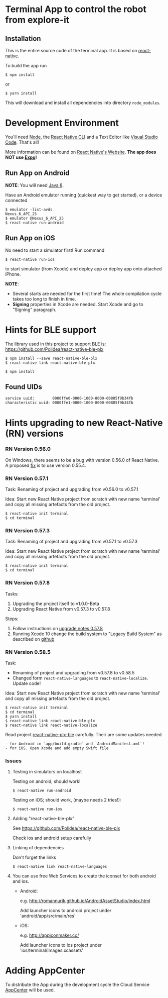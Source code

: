 # Terminal App to control the robot from explore-it

## Installation

This is the entire source code of the terminal app. It is based on [react-native](https://facebook.github.io/react-native/).

To build the app run

```
$ npm install
```

or

```
$ yarn install
```

This will download and install all dependencies into directory ``node_modules``.

# Development Environment

You'll need [Node](https://nodejs.org/en/download/), the [React Native CLI](https://facebook.github.io/react-native/docs/getting-started#the-react-native-cli) and a Text Editor like [Visual Studio Code](https://code.visualstudio.com/). That's all!

More information can be found on [React Native's Website](https://facebook.github.io/react-native/docs/getting-started). **The app does NOT use [Expo](https://expo.io/)!**

## Run App on Android

**NOTE**: You will need [Java 8](https://facebook.github.io/react-native/docs/getting-started#java-development-kit).

Have an Android emulator running (quickest way to get started), or a device connected

```
$ emulator -list-avds
Nexus_6_API_25
$ emulator @Nexus_6_API_25
$ react-native run-android
```

## Run App on iOS

No need to start a simulator first! Run command

```
$ react-native run-ios
```

to start simulator (from Xcode) and deploy app or deploy app onto attached iPhone.

**NOTE**:

- Several starts are needed for the first time! The whole compilation cycle takes too long to finish in time.
- **Signing** properties in Xcode are needed. Start Xcode and go to "Signing" paragraph.

# Hints for BLE support

The library used in this project to support BLE is: https://github.com/Polidea/react-native-ble-plx
```
$ npm install --save react-native-ble-plx
$ react-native link react-native-ble-plx

$ npm install
```


## Found UIDs

```
service uuid:        0000ffe0-0000-1000-8000-00805f9b34fb
characteristic uuid: 0000ffe1-0000-1000-8000-00805f9b34fb
```


# Hints upgrading to new React-Native (RN) versions

### RN Version 0.56.0

On Windows, there seems to be a bug with version 0.56.0 of React Native. A proposed [fix](https://github.com/facebook/react-native/issues/20331) is to use version 0.55.4.

### RN Version 0.57.1

Task: 
    Renaming of project and upgrading from v0.56.0 to v0.57.1

Idea: 
    Start new React Native project from scratch with new name 'terminal' and copy all missing artefacts from the old project.

```
$ react-native init terminal
$ cd terminal
```

### RN Version 0.57.3

Task: 
    Renaming of project and upgrading from v0.57.1 to v0.57.3

Idea: 
    Start new React Native project from scratch with new name 'terminal' and copy all missing artefacts from the old project.

```
$ react-native init terminal
$ cd terminal
```

### RN Version 0.57.8

Tasks: 
 1. Upgrading the project itself to v1.0.0-Beta
 2. Upgrading React Native from v0.57.3 to v0.57.8

Steps:
 1. Follow instructions on [upgrade notes 0.57.8](https://github.com/react-native-community/react-native-releases/blob/master/CHANGELOG.md#0578)
 2. Running Xcode 10 change the build system to "Legacy Build System" as described on [github](https://github.com/facebook/react-native/issues/21631)

### RN Version 0.58.5

Task: 
 - Renaming of project and upgrading from v0.57.8 to v0.58.5
 - Changed form `react-native-languages` to `react-native-localize`. Update code!

Idea: 
    Start new React Native project from scratch with new name 'terminal' and copy all missing artefacts from the old project.

```
$ react-native init terminal
$ cd terminal
$ yarn install
$ react-native link react-native-ble-plx
$ react-native link react-native-localize
```

Read project [react-native-plx-ble](https://github.com/Polidea/react-native-ble-plx) carefully. Their are some updates needed 
    
    - for Android in `app/build.gradle` and `AndroidManifest.xml`!
    - for iOS. Open Xcode and add empty Swift file

### Issues

1. Testing in simulators on localhost

    Testing on android; should work!

    ```
    $ react-native run-android
    ````

    Testing on iOS; should work, (maybe needs 2 tries!):
    ```
    $ react-native run-ios
    ````

2. Adding "react-native-ble-plx"

    See https://github.com/Polidea/react-native-ble-plx

    Check ios and android setup carefully

3. Linking of dependencies

    Don't forget the links

    ```
    $ react-native link react-native-languages
    ```

4. You can use free Web Services to create the iconset for both android and ios.

    - Android: 
    
        e.g. http://romannurik.github.io/AndroidAssetStudio/index.html
        
        Add launcher icons to android project under 'android/app/src/main/res'
   
    - iOS:

        e.g. http://appiconmaker.co/

        Add launcher icons to ios project under 'ios/terminal/Images.xcassets'

# Adding AppCenter

To distribute the App during the development cycle the Cloud Service [AppCenter](https://visualstudio.microsoft.com/de/app-center/) will be used.

    
